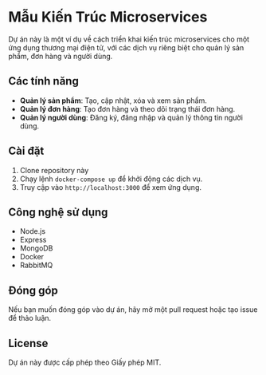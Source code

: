 # Mẫu Kiến Trúc Microservices

Dự án này là một ví dụ về cách triển khai kiến trúc microservices cho một ứng dụng thương mại điện tử, với các dịch vụ riêng biệt cho quản lý sản phẩm, đơn hàng và người dùng.

## Các tính năng
- **Quản lý sản phẩm**: Tạo, cập nhật, xóa và xem sản phẩm.
- **Quản lý đơn hàng**: Tạo đơn hàng và theo dõi trạng thái đơn hàng.
- **Quản lý người dùng**: Đăng ký, đăng nhập và quản lý thông tin người dùng.

## Cài đặt
1. Clone repository này
2. Chạy lệnh `docker-compose up` để khởi động các dịch vụ.
3. Truy cập vào `http://localhost:3000` để xem ứng dụng.

## Công nghệ sử dụng
- Node.js
- Express
- MongoDB
- Docker
- RabbitMQ

## Đóng góp
Nếu bạn muốn đóng góp vào dự án, hãy mở một pull request hoặc tạo issue để thảo luận.

## License
Dự án này được cấp phép theo Giấy phép MIT.
